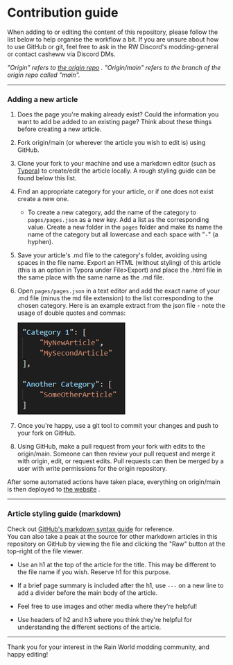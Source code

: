# Contribution guide


When adding to or editing the content of this repository, please follow the list below to help organise the workflow a bit. If you are unsure about how to use GitHub or git, feel free to ask in the RW Discord's modding-general or contact casheww via Discord DMs.

*"Origin" refers to [the origin repo](https://github.com/Rain-World-Modding/rain-world-modding) . "Origin/main" refers to the branch of the origin repo called "main".*

---
### Adding a new article

1. Does the page you're making already exist? Could the information you want to add be added to an existing page? Think about these things before creating a new article.

2. Fork origin/main (or wherever the article you wish to edit is) using GitHub.

3. Clone your fork to your machine and use a markdown editor (such as [Typora](https://typora.io)) to create/edit the article locally. A rough styling guide can be found below this list.

4. Find an appropriate category for your article, or if one does not exist create a new one.
    - To create a new category, add the name of the category to `pages/pages.json` as a new key. Add a list as the corresponding value. Create a new folder in the `pages` folder and make its name the name of the category but all lowercase and each space with "`-`" (a hyphen).

5. Save your article's .md file to the category's folder, avoiding using spaces in the file name. Export an HTML (without styling) of this article (this is an option in Typora under File>Export) and place the .html file in the same place with the same name as the .md file.

6. Open `pages/pages.json` in a text editor and add the exact name of your .md file (minus the md file extension) to the list corresponding to the chosen category. Here is an example extract from the json file - note the usage of double quotes and commas:

    ![pages.json example](/assets/pagesJsonExample.png)

7. Once you're happy, use a git tool to commit your changes and push to your fork on GitHub.

8. Using GitHub, make a pull request from your fork with edits to the origin/main. Someone can then review your pull request and merge it with origin, edit, or request edits. Pull requests can then be merged by a user with write permissions for the origin repository.

After some automated actions have taken place, everything on origin/main is then deployed to [the website](https://rain-world-modding.github.io/rain-world-modding/index.html) . 

---
### Article styling guide (markdown)

Check out [GitHub's markdown syntax guide](https://guides.github.com/features/mastering-markdown/) for reference. <br>
You can also take a peak at the source for other markdown articles in this repository on GitHub by viewing the file and clicking the "Raw" button at the top-right of the file viewer.

- Use an h1 at the top of the article for the title. This may be different to the file name if you wish. Reserve h1 for this purpose.

- If a brief page summary is included after the h1, use `---` on a new line to add a divider before the main body of the article.

- Feel free to use images and other media where they're helpful!

- Use headers of h2 and h3 where you think they're helpful for understanding the different sections of the article.

---

Thank you for your interest in the Rain World modding community, and happy editing!

